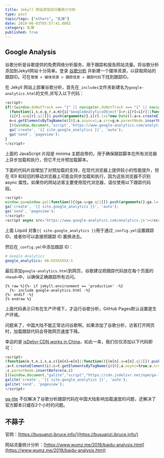 ```yaml
---
title: Jekyll 网站添加访问量统计分析
type: post
topic/tags: ["others", "乱弹"]
date: 2019-06-03T05:57:41.000Z
category: 乱弹
published: true
---
```



## Google Analysis

谷歌分析是谷歌提供的免费网络分析服务，用于跟踪和报告网站流量。将谷歌分析添加到Jekyll网站十分简单。登录 [谷歌分析](https://www.google.com/intl/zh-CN/analytics/) 并新建一个媒体资源，以获取网站的跟踪ID。可在`管理 > 媒体资源 > 跟踪信息 > 跟踪代码`下找到跟踪ID。

在 Jekyll 网站上部署谷歌分析，首先在`_includes`文件夹新建名为`google-analytics.html`的文件,并写入以下代码：
```javascript
<script>
if(!(window.doNotTrack === "1" || navigator.doNotTrack === "1" || navigator.doNotTrack === "yes" || navigator.msDoNotTrack === "1")) {
  (function(i,s,o,g,r,a,m){i['GoogleAnalyticsObject']=r;i[r]=i[r]||function(){
  (i[r].q=i[r].q||[]).push(arguments)},i[r].l=1*new Date();a=s.createElement(o),
  m=s.getElementsByTagName(o)[0];a.async=1;a.src=g;m.parentNode.insertBefore(a,m)
  })(window,document,'script','https://www.google-analytics.com/analytics.js','ga');
  ga('create', '{{ site.google_analytics }}', 'auto');
  ga('send', 'pageview');
}
</script>
```

上面的 JavaScript 片段是 minima 主题自带的，用于确保跟踪脚本在所有浏览器上异步加载和执行，但它不允许预加载脚本。

下面的代码片段增加了对预加载的支持，在现代浏览器上提供较小的性能提升，但在 IE9 和较旧的移动浏览器上可能会同步加载和执行，因为这些浏览器不识别 async 属性。如果你的网站访客主要使用现代浏览器，请仅使用以下跟踪代码段。
```javascript
<script>
window.ga=window.ga||function(){(ga.q=ga.q||[]).push(arguments)};ga.l=+new Date;
ga('create', '{{ site.google_analytics }}', 'auto');
ga('send', 'pageview');
</script>
<script async src='https://www.google-analytics.com/analytics.js'></script>
```

上面 Liquid 对象`{{ site.google_analytics }}`用于通过`_config.yml`设置跟踪 ID，或者你可以直接把跟踪 ID 置换进去。

然后在`_config.yml`中添加跟踪 ID：
```yaml
# Google Analytics
google_analytics: UA—XXXXXXXX-X
```

最后添加`google-analytics.html`到网页，谷歌建议把跟踪代码放在每个页面的`<head>`中，以确保正确跟踪所有访问。
```
{% raw %}{%- if jekyll.environment == 'production' -%}
  {%- include google-analytics.html -%}
{%- endif -%}
{% endraw %}
```

上面代码表示只有在生产环境下，才运行谷歌分析，GitHub Pages默认设置是生产环境。

问题来了，中国大陆不能正常访问谷歌啊，如果添加了谷歌分析，访客打开网页时，加载跟踪代码会导致网页速度下降。

幸运的是 [jsDelivr CDN works in China](https://www.jsdelivr.com/network#china)，如此一来，我们仅仅添加以下代码即可：
```javascript
<script>
(function(e,t,n,i,s,a,c){e[n]=e[n]||function(){(e[n].q=e[n].q||[]).push(arguments)}
;a=t.createElement(i);c=t.getElementsByTagName(i)[0];a.async=true;a.src=s
;c.parentNode.insertBefore(a,c)
})(window,document,"galite","script","https://cdn.jsdelivr.net/npm/ga-lite@2/dist/ga-lite.min.js");
galite('create', '{{ site.google_analytics }}', 'auto');
galite('send', 'pageview');
</script>
```

[ga-lite](https://github.com/jehna/ga-lite) 不仅解决了谷歌分析跟踪代码在中国大陆影响加载速度的问题，还解决了官方脚本只缓存2个小时的问题。



## 不蒜子

官网：[https://busuanzi.ibruce.info/](https://busuanzi.ibruce.info/)

网站流量统计分析：[https://www.wumz.me/2018/baidu-analysis.html](https://www.wumz.me/2018/baidu-analysis.html)
